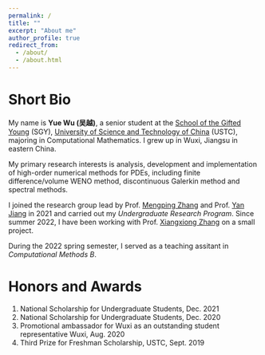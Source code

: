 ```yaml
---
permalink: /
title: ""
excerpt: "About me"
author_profile: true
redirect_from: 
  - /about/
  - /about.html
---
```


Short Bio
===

My name is **Yue Wu (吴越)**, a senior student at the [School of the Gifted Young](http://en.scgy.ustc.edu.cn/) (SGY), [University of Science and Technology of China](http://en.ustc.edu.cn/) (USTC), majoring in Computational Mathematics. I grew up in Wuxi, Jiangsu in eastern China.

My primary research interests is analysis, development and implementation of high-order numerical methods for PDEs, including finite difference/volume WENO method, discontinuous Galerkin method and spectral methods.

I joined the research group lead by Prof. [Mengping Zhang](https://www.researchgate.net/profile/Mengping-Zhang) and Prof. [Yan Jiang](http://staff.ustc.edu.cn/~jiangy/index.html) in 2021 and carried out my *Undergraduate Research Program*. Since summer 2022, I have been working with Prof. [Xiangxiong Zhang](https://www.math.purdue.edu/~zhan1966/index.html) on a small project.

During the 2022 spring semester, I served as a teaching assitant in *Computational Methods B*.


Honors and Awards
===

1. National Scholarship for Undergraduate Students, Dec. 2021
2. National Scholarship for Undergraduate Students, Dec. 2020
3. Promotional ambassador for Wuxi as an outstanding student representative Wuxi, Aug. 2020
4. Third Prize for Freshman Scholarship, USTC, Sept. 2019